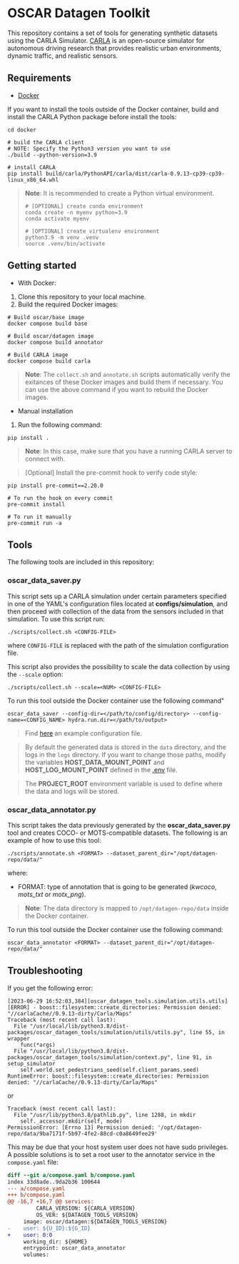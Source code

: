 # OSCAR Datagen Toolkit

This repository contains a set of tools for generating synthetic datasets using the CARLA Simulator. [CARLA](https://carla.org/) is an open-source simulator for autonomous driving research that provides realistic urban environments, dynamic traffic, and realistic sensors.

## Requirements

- [Docker](https://github.com/intel-sandbox/carla-datagen-toolkit/wiki/Setup-Docker)

If you want to install the tools outside of the Docker container, build and install the CARLA Python package before install the tools:

```
cd docker

# build the CARLA client
# NOTE: Specify the Python3 version you want to use
./build --python-version=3.9

# install CARLA
pip install build/carla/PythonAPI/carla/dist/carla-0.9.13-cp39-cp39-linux_x86_64.whl
```

> **Note**: It is recommended to create a Python virtual environment.
>
> ```
> # [OPTIONAL] create conda environment
> conda create -n myenv python=3.9
> conda activate myenv
>
> # [OPTIONAL] create virtualenv environment
> python3.9 -m venv .venv
> source .venv/bin/activate
> ```

## Getting started

- With Docker:

1. Clone this repository to your local machine.
2. Build the required Docker images:

```
# Build oscar/base image
docker compose build base

# Build oscar/datagen image
docker compose build annotator

# Build CARLA image
docker compose build carla
```

> **Note**: The `collect.sh` and `annotate.sh` scripts automatically verify the exitances of these Docker images and build them if necessary. You can use the above command if you want to rebuild the Docker images.

- Manual installation

1. Run the following command:

```
pip install .
```

> **Note**: In this case, make sure that you have a running CARLA server to connect with.

> \[Optional\] Install the pre-commit hook to verify code style:

```
pip install pre-commit==2.20.0

# To run the hook on every commit
pre-commit install

# To run it manually
pre-commit run -a
```

## Tools

The following tools are included in this repository:

### oscar_data_saver.py

This script sets up a CARLA simulation under certain parameters specified in one of the YAML's configuration files located at **configs/simulation**, and then proceed with collection of the data from the sensors included in that simulation. To use this script run:

```
./scripts/collect.sh <CONFIG-FILE>
```

where `CONFIG-FILE` is replaced with the path of the simulation configuration file.

This script also provides the possibility to scale the data collection by using the `--scale` option:

```
./scripts/collect.sh --scale=<NUM> <CONFIG-FILE>
```

To run this tool outside the Docker container use the following command"

```
oscar_data_saver --config-dir=</path/to/config/directory> --config-name=<CONFIG_NAME> hydra.run.dir=</path/to/output>
```

> Find [here](https://github.com/intel-sandbox/carla-datagen-toolkit/wiki/Data-collector-config-example) an example configuration file.

> By default the generated data is stored in the `data` directory, and the logs in the `logs` directory. If you want to change those paths, modify the variables **HOST_DATA_MOUNT_POINT** and **HOST_LOG_MOUNT_POINT** defined in the [.env](https://github.com/intel-sandbox/carla-datagen-toolkit/blob/main/.env) file.

> The **PROJECT_ROOT** environment variable is used to define where the data and logs will be stored.

### oscar_data_annotator.py

This script takes the data previously generated by the **oscar_data_saver.py** tool and creates COCO- or MOTS-compatible datasets. The following is an example of how to use this tool:

```
./scripts/annotate.sh <FORMAT> --dataset_parent_dir="/opt/datagen-repo/data/"
```

where:

- FORMAT: type of annotation that is going to be generated (*kwcoco*, *mots_txt* or *motx_png*).

> **Note**: The data directory is mapped to `/opt/datagen-repo/data` inside the Docker container.

To run this tool outside the Docker container use the following command:

```
oscar_data_annotator <FORMAT> --dataset_parent_dir="/opt/datagen-repo/data/"
```

## Troubleshooting

If you get the following error:

```
[2023-06-29 16:52:03,384][oscar_datagen_tools.simulation.utils.utils][ERROR] - boost::filesystem::create_directories: Permission denied: "//carlaCache//0.9.13-dirty/Carla/Maps"
Traceback (most recent call last):
  File "/usr/local/lib/python3.8/dist-packages/oscar_datagen_tools/simulation/utils/utils.py", line 55, in wrapper
    func(*args)
  File "/usr/local/lib/python3.8/dist-packages/oscar_datagen_tools/simulation/context.py", line 91, in setup_simulator
    self.world.set_pedestrians_seed(self.client_params.seed)
RuntimeError: boost::filesystem::create_directories: Permission denied: "//carlaCache//0.9.13-dirty/Carla/Maps"
```

or

```
Traceback (most recent call last):
  File "/usr/lib/python3.8/pathlib.py", line 1288, in mkdir
    self._accessor.mkdir(self, mode)
PermissionError: [Errno 13] Permission denied: '/opt/datagen-repo/data/9ba7171f-5b97-4fe2-88cd-c0a8649fee29'
```

This may be due that your host system user does not have sudo privileges. A possible solutions is to set a root user to the annotator service in the `compose.yaml` file:

```diff
diff --git a/compose.yaml b/compose.yaml
index 33d8ade..9da2b36 100644
--- a/compose.yaml
+++ b/compose.yaml
@@ -16,7 +16,7 @@ services:
         CARLA_VERSION: ${CARLA_VERSION}
         OS_VER: ${DATAGEN_TOOLS_VERSION}
     image: oscar/datagen:${DATAGEN_TOOLS_VERSION}
-    user: ${U_ID}:${G_ID}
+    user: 0:0
     working_dir: ${HOME}
     entrypoint: oscar_data_annotator
     volumes:
```
